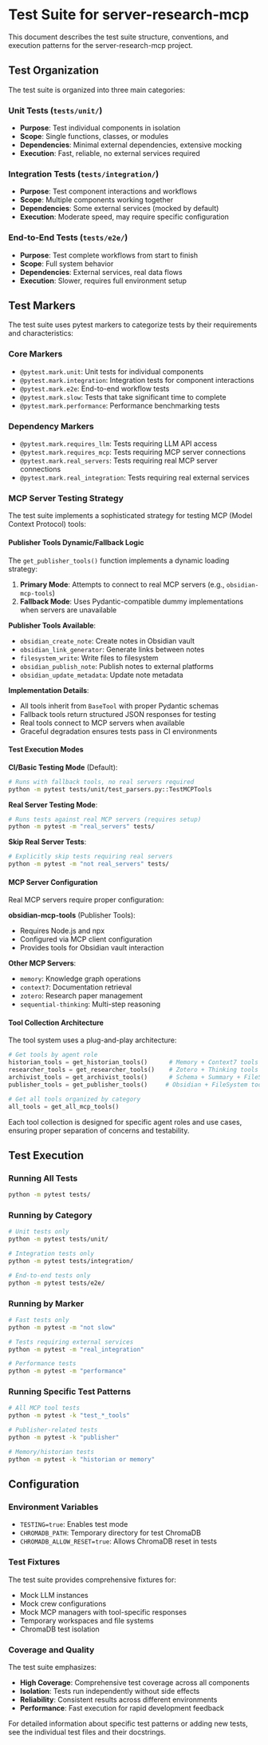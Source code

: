 # Test Suite for server-research-mcp

This document describes the test suite structure, conventions, and execution patterns for the server-research-mcp project.

## Test Organization

The test suite is organized into three main categories:

### Unit Tests (`tests/unit/`)
- **Purpose**: Test individual components in isolation
- **Scope**: Single functions, classes, or modules
- **Dependencies**: Minimal external dependencies, extensive mocking
- **Execution**: Fast, reliable, no external services required

### Integration Tests (`tests/integration/`)
- **Purpose**: Test component interactions and workflows
- **Scope**: Multiple components working together
- **Dependencies**: Some external services (mocked by default)
- **Execution**: Moderate speed, may require specific configuration

### End-to-End Tests (`tests/e2e/`)
- **Purpose**: Test complete workflows from start to finish
- **Scope**: Full system behavior
- **Dependencies**: External services, real data flows
- **Execution**: Slower, requires full environment setup

## Test Markers

The test suite uses pytest markers to categorize tests by their requirements and characteristics:

### Core Markers
- `@pytest.mark.unit`: Unit tests for individual components
- `@pytest.mark.integration`: Integration tests for component interactions  
- `@pytest.mark.e2e`: End-to-end workflow tests
- `@pytest.mark.slow`: Tests that take significant time to complete
- `@pytest.mark.performance`: Performance benchmarking tests

### Dependency Markers
- `@pytest.mark.requires_llm`: Tests requiring LLM API access
- `@pytest.mark.requires_mcp`: Tests requiring MCP server connections
- `@pytest.mark.real_servers`: Tests requiring real MCP server connections
- `@pytest.mark.real_integration`: Tests requiring real external services

### MCP Server Testing Strategy

The test suite implements a sophisticated strategy for testing MCP (Model Context Protocol) tools:

#### Publisher Tools Dynamic/Fallback Logic

The `get_publisher_tools()` function implements a dynamic loading strategy:

1. **Primary Mode**: Attempts to connect to real MCP servers (e.g., `obsidian-mcp-tools`)
2. **Fallback Mode**: Uses Pydantic-compatible dummy implementations when servers are unavailable

**Publisher Tools Available**:
- `obsidian_create_note`: Create notes in Obsidian vault
- `obsidian_link_generator`: Generate links between notes
- `filesystem_write`: Write files to filesystem
- `obsidian_publish_note`: Publish notes to external platforms
- `obsidian_update_metadata`: Update note metadata

**Implementation Details**:
- All tools inherit from `BaseTool` with proper Pydantic schemas
- Fallback tools return structured JSON responses for testing
- Real tools connect to MCP servers when available
- Graceful degradation ensures tests pass in CI environments

#### Test Execution Modes

**CI/Basic Testing Mode** (Default):
```bash
# Runs with fallback tools, no real servers required
python -m pytest tests/unit/test_parsers.py::TestMCPTools
```

**Real Server Testing Mode**:
```bash
# Runs tests against real MCP servers (requires setup)
python -m pytest -m "real_servers" tests/
```

**Skip Real Server Tests**:
```bash
# Explicitly skip tests requiring real servers
python -m pytest -m "not real_servers" tests/
```

#### MCP Server Configuration

Real MCP servers require proper configuration:

**obsidian-mcp-tools** (Publisher Tools):
- Requires Node.js and npx
- Configured via MCP client configuration
- Provides tools for Obsidian vault interaction

**Other MCP Servers**:
- `memory`: Knowledge graph operations
- `context7`: Documentation retrieval
- `zotero`: Research paper management
- `sequential-thinking`: Multi-step reasoning

#### Tool Collection Architecture

The tool system uses a plug-and-play architecture:

```python
# Get tools by agent role
historian_tools = get_historian_tools()      # Memory + Context7 tools
researcher_tools = get_researcher_tools()    # Zotero + Thinking tools  
archivist_tools = get_archivist_tools()      # Schema + Summary + FileSystem tools
publisher_tools = get_publisher_tools()     # Obsidian + FileSystem tools

# Get all tools organized by category
all_tools = get_all_mcp_tools()
```

Each tool collection is designed for specific agent roles and use cases, ensuring proper separation of concerns and testability.

## Test Execution

### Running All Tests
```bash
python -m pytest tests/
```

### Running by Category
```bash
# Unit tests only
python -m pytest tests/unit/

# Integration tests only  
python -m pytest tests/integration/

# End-to-end tests only
python -m pytest tests/e2e/
```

### Running by Marker
```bash
# Fast tests only
python -m pytest -m "not slow"

# Tests requiring external services
python -m pytest -m "real_integration"

# Performance tests
python -m pytest -m "performance"
```

### Running Specific Test Patterns
```bash
# All MCP tool tests
python -m pytest -k "test_*_tools"

# Publisher-related tests
python -m pytest -k "publisher"

# Memory/historian tests
python -m pytest -k "historian or memory"
```

## Configuration

### Environment Variables
- `TESTING=true`: Enables test mode
- `CHROMADB_PATH`: Temporary directory for test ChromaDB
- `CHROMADB_ALLOW_RESET=true`: Allows ChromaDB reset in tests

### Test Fixtures
The test suite provides comprehensive fixtures for:
- Mock LLM instances
- Mock crew configurations  
- Mock MCP managers with tool-specific responses
- Temporary workspaces and file systems
- ChromaDB test isolation

### Coverage and Quality

The test suite emphasizes:
- **High Coverage**: Comprehensive test coverage across all components
- **Isolation**: Tests run independently without side effects
- **Reliability**: Consistent results across different environments
- **Performance**: Fast execution for rapid development feedback

For detailed information about specific test patterns or adding new tests, see the individual test files and their docstrings.